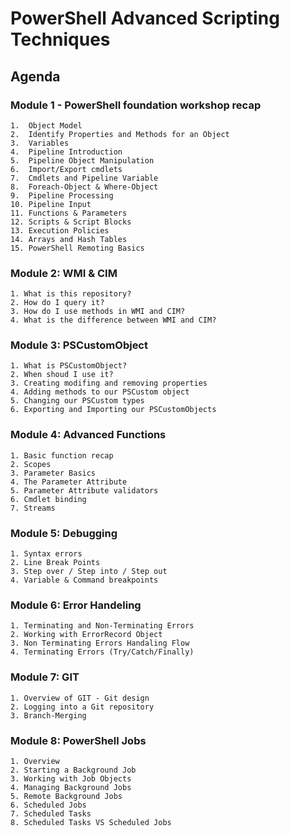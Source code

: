 ﻿# PowerShell Advanced Scripting Techniques

## Agenda

### Module 1 - PowerShell foundation workshop recap 

    1.  Object Model
    2.  Identify Properties and Methods for an Object
    3.  Variables
    4.  Pipeline Introduction
    5.  Pipeline Object Manipulation
    6.  Import/Export cmdlets
    7.  Cmdlets and Pipeline Variable
    8.  Foreach-Object & Where-Object
    9.  Pipeline Processing
    10. Pipeline Input
    11. Functions & Parameters
    12. Scripts & Script Blocks
    13. Execution Policies
    14. Arrays and Hash Tables
    15. PowerShell Remoting Basics

### Module 2: WMI & CIM

    1. What is this repository?
    2. How do I query it?
    3. How do I use methods in WMI and CIM?
    4. What is the difference between WMI and CIM?

### Module 3: PSCustomObject

    1. What is PSCustomObject?
    2. When shoud I use it?
    3. Creating modifing and removing properties
    4. Adding methods to our PSCustom object
    5. Changing our PSCustom types
    6. Exporting and Importing our PSCustomObjects

### Module 4: Advanced Functions

    1. Basic function recap
    2. Scopes
    3. Parameter Basics
    4. The Parameter Attribute
    5. Parameter Attribute validators
    6. Cmdlet binding
    7. Streams

### Module 5: Debugging

    1. Syntax errors
    2. Line Break Points
    3. Step over / Step into / Step out
    4. Variable & Command breakpoints

### Module 6: Error Handeling

    1. Terminating and Non-Terminating Errors
    2. Working with ErrorRecord Object
    3. Non Terminating Errors Handaling Flow
    4. Terminating Errors (Try/Catch/Finally)

### Module 7: GIT

    1. Overview of GIT - Git design
    2. Logging into a Git repository
    3. Branch-Merging


### Module 8: PowerShell Jobs 

    1. Overview
    2. Starting a Background Job
    3. Working with Job Objects
    4. Managing Background Jobs
    5. Remote Background Jobs
    6. Scheduled Jobs
    7. Scheduled Tasks
    8. Scheduled Tasks VS Scheduled Jobs

